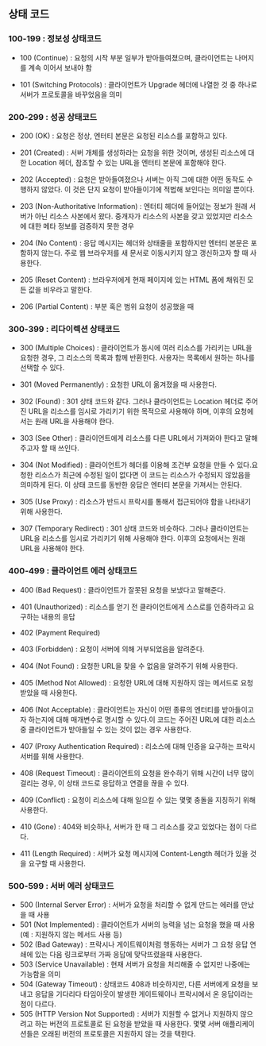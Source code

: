 ## 상태 코드

### 100-199 : 정보성 상태코드

- 100 (Continue) : 요청의 시작 부분 일부가 받아들여졌으며, 클라이언트는 나머지를 계속 이어서 보내야 함

- 101 (Switching Protocols) : 클라이언트가 Upgrade 헤더에 나열한 것 중 하나로 서버가 프로토콜을 바꾸었음을 의미

  

### 200-299 : 성공 상태코드

- 200 (OK) : 요청은 정상, 엔터티 본문은 요청된 리소스를 포함하고 있다.

- 201 (Created) : 서버 개체를 생성하라는 요청을 위한 것이며, 생성된 리소스에 대한 Location 헤더, 참조할 수 있는 URL을 엔터티 본문에 포함해야 한다.

- 202 (Accepted) : 요청은 받아들여졌으나 서버는 아직 그에 대한 어떤 동작도 수행하지 않았다. 이 것은 단지 요청이 받아들이기에 적법해 보인다는 의미일 뿐이다.

- 203 (Non-Authoritative Information) : 엔터티 헤더에 들어있는 정보가 원래 서버가 아닌 리소스 사본에서 왔다. 중개자가 리소스의 사본을 갖고 있었지만 리소스에 대한 메타 정보를 검증하지 못한 경우

- 204 (No Content) : 응답 메시지는 헤더와 상태줄을 포함하지만 엔터티 본문은 포함하지 않는다. 주로 웹 브라우저를 새 문서로 이동시키지 않고 갱신하고자 할 때 사용한다.

- 205 (Reset Content) : 브라우저에게 현재 페이지에 있는 HTML 폼에 채워진 모든 값을 비우라고 말한다.

- 206 (Partial Content) : 부분 혹은 범위 요청이 성공했을 때

  

### 300-399 : 리다이렉션 상태코드

- 300 (Multiple Choices) : 클라이언트가 동시에 여러 리소스를 가리키는 URL을 요청한 경우, 그 리소스의 목록과 함께 반환한다. 사용자는 목록에서 원하는 하나를 선택할 수 있다.

- 301 (Moved Permanently) : 요청한 URL이 옮겨졌을 때 사용한다.

- 302 (Found) : 301 상태 코드와 같다. 그러나 클라이언트는 Location 헤더로 주어진 URL을 리소스를 임시로 가리키기 위한 목적으로 사용해야 하며, 이후의 요청에서는 원래 URL을 사용해야 한다.

- 303 (See Other) : 클라이언트에게 리소스를 다른 URL에서 가져와야 한다고 말해주고자 할 때 쓰인다.

- 304 (Not Modified) : 클라이언트가 헤더를 이용해 조건부 요청을 만들 수 있다.요청한 리소스가 최근에 수정된 일이 없다면 이 코드는 리소스가 수정되지 않았음을 의미하게 된다. 이 상태 코드를 동반한 응답은 엔터티 본문을 가져서는 안된다.

- 305 (Use Proxy) : 리소스가 반드시 프락시를 통해서 접근되어야 함을 나타내기 위해 사용한다.

- 307 (Temporary Redirect) : 301 상태 코드와 비슷하다. 그러나 클라이언트는 URL을 리소스를 임시로 가리키기 위해 사용해야 한다. 이후의 요청에서는 원래 URL을 사용해야 한다.

  

### 400-499 : 클라이언트 에러 상태코드

- 400 (Bad Request) : 클라이언트가 잘못된 요청을 보냈다고 말해준다.

- 401 (Unauthorized) : 리소스를 얻기 전 클라이언트에게 스스로를 인증하라고 요구하는 내용의 응답

- 402 (Payment Required)

- 403 (Forbidden) : 요청이 서버에 의해 거부되었음을 알려준다.

- 404 (Not Found) : 요청한 URL을 찾을 수 없음을 알려주기 위해 사용한다.

- 405 (Method Not Allowed) : 요청한 URL에 대해 지원하지 않는 메서드로 요청받았을 때 사용한다.

- 406 (Not Acceptable) : 클라이언트는 자신이 어떤 종류의 엔터티를 받아들이고자 하는지에 대해 매개변수로 명시할 수 있다.이 코드는 주어진 URL에 대한 리소스 중 클라이언트가 받아들일 수 있는 것이 없는 경우 사용한다.

- 407 (Proxy Authentication Required) : 리소스에 대해 인증을 요구하는 프락시 서버를 위해 사용한다.

- 408 (Request Timeout) : 클라이언트의 요청을 완수하기 위해 시간이 너무 많이 걸리는 경우, 이 상태 코드로 응답하고 연결을 끊을 수 있다.

- 409 (Conflict) : 요청이 리소스에 대해 일으킬 수 있는 몇몇 충돌을 지칭하기 위해 사용한다.

- 410 (Gone) : 404와 비슷하나, 서버가 한 때 그 리소스를 갖고 있었다는 점이 다르다.

- 411 (Length Required) : 서버가 요청 메시지에 Content-Length 헤더가 있을 것을 요구할 때 사용한다.

  

### 500-599 : 서버 에러 상태코드

- 500 (Internal Server Error) : 서버가 요청을 처리할 수 없게 만드는 에러를 만났을 때 사용
- 501 (Not Implemented) : 클라이언트가 서버의 능력을 넘는 요청을 했을 때 사용 (예 : 지원하지 않는 메서드 사용 등)
- 502 (Bad Gateway) : 프락시나 게이트웨이처럼 행동하는 서버가 그 요청 응답 연쇄에 있는 다음 링크로부터 가짜 응답에 맞닥뜨렸을때 사용한다.
- 503 (Service Unavailable) : 현재 서버가 요청을 처리해줄 수 없지만 나중에는 가능함을 의미
- 504 (Gateway Timeout) : 상태코드 408과 비슷하지만, 다른 서버에게 요청을 보내고 응답을 기다리다 타임아웃이 발생한 게이트웨이나 프락시에서 온 응답이라는 점이 다르다.
- 505 (HTTP Version Not Supported) : 서버가 지원할 수 없거나 지원하지 않으려고 하는 버전의 프로토콜로 된 요청을 받았을 때 사용한다. 몇몇 서버 애플리케이션들은 오래된 버전의 프로토콜은 지원하지 않는 것을 택한다.

